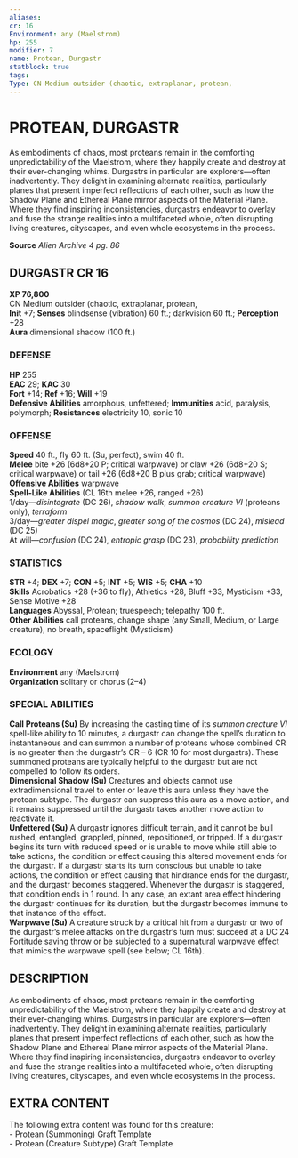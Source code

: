 ```yaml
---
aliases: 
cr: 16
Environment: any (Maelstrom)  
hp: 255
modifier: 7
name: Protean, Durgastr
statblock: true
tags: 
Type: CN Medium outsider (chaotic, extraplanar, protean,  
---
```

# PROTEAN, DURGASTR
As embodiments of chaos, most proteans remain in the comforting unpredictability of the Maelstrom, where they happily create and destroy at their ever-changing whims. Durgastrs in particular are explorers—often inadvertently. They delight in examining alternate realities, particularly planes that present imperfect reflections of each other, such as how the Shadow Plane and Ethereal Plane mirror aspects of the Material Plane. Where they find inspiring inconsistencies, durgastrs endeavor to overlay and fuse the strange realities into a multifaceted whole, often disrupting living creatures, cityscapes, and even whole ecosystems in the process.

**Source** _Alien Archive 4 pg. 86_

## DURGASTR CR 16

**XP 76,800**  
CN Medium outsider (chaotic, extraplanar, protean,  
**Init** +7; **Senses** blindsense (vibration) 60 ft.; darkvision 60 ft.; **Perception** +28  
**Aura** dimensional shadow (100 ft.)

### DEFENSE

**HP** 255  
**EAC** 29; **KAC** 30  
**Fort** +14; **Ref** +16; **Will** +19  
**Defensive Abilities** amorphous, unfettered; **Immunities** acid, paralysis, polymorph; **Resistances** electricity 10, sonic 10  

### OFFENSE

**Speed** 40 ft., fly 60 ft. (Su, perfect), swim 40 ft.  
**Melee** bite +26 (6d8+20 P; critical warpwave) or claw +26 (6d8+20 S; critical warpwave) or tail +26 (6d8+20 B plus grab; critical warpwave)  
**Offensive Abilities** warpwave  
**Spell-Like Abilities** (CL 16th melee +26, ranged +26)  
1/day—_disintegrate_ (DC 26), _shadow walk_, _summon creature VI_ (proteans only), _terraform_  
3/day—_greater dispel magic_, _greater song of the cosmos_ (DC 24), _mislead_ (DC 25)  
At will—_confusion_ (DC 24), _entropic grasp_ (DC 23), _probability prediction_

### STATISTICS

**STR** +4; **DEX** +7; **CON** +5; **INT** +5; **WIS** +5; **CHA** +10  
**Skills** Acrobatics +28 (+36 to fly), Athletics +28, Bluff +33, Mysticism +33, Sense Motive +28  
**Languages** Abyssal, Protean; truespeech; telepathy 100 ft.  
**Other Abilities** call proteans, change shape (any Small, Medium, or Large creature), no breath, spaceflight (Mysticism)

### ECOLOGY

**Environment** any (Maelstrom)  
**Organization** solitary or chorus (2–4)

### SPECIAL ABILITIES

**Call Proteans (Su)** By increasing the casting time of its _summon creature VI_ spell-like ability to 10 minutes, a durgastr can change the spell’s duration to instantaneous and can summon a number of proteans whose combined CR is no greater than the durgastr’s CR – 6 (CR 10 for most durgastrs). These summoned proteans are typically helpful to the durgastr but are not compelled to follow its orders.  
**Dimensional Shadow (Su)** Creatures and objects cannot use extradimensional travel to enter or leave this aura unless they have the protean subtype. The durgastr can suppress this aura as a move action, and it remains suppressed until the durgastr takes another move action to reactivate it.  
**Unfettered (Su)** A durgastr ignores difficult terrain, and it cannot be bull rushed, entangled, grappled, pinned, repositioned, or tripped. If a durgastr begins its turn with reduced speed or is unable to move while still able to take actions, the condition or effect causing this altered movement ends for the durgastr. If a durgastr starts its turn conscious but unable to take actions, the condition or effect causing that hindrance ends for the durgastr, and the durgastr becomes staggered. Whenever the durgastr is staggered, that condition ends in 1 round. In any case, an extant area effect hindering the durgastr continues for its duration, but the durgastr becomes immune to that instance of the effect.  
**Warpwave (Su)** A creature struck by a critical hit from a durgastr or two of the durgastr’s melee attacks on the durgastr’s turn must succeed at a DC 24 Fortitude saving throw or be subjected to a supernatural warpwave effect that mimics the warpwave spell (see below; CL 16th).

## DESCRIPTION

As embodiments of chaos, most proteans remain in the comforting unpredictability of the Maelstrom, where they happily create and destroy at their ever-changing whims. Durgastrs in particular are explorers—often inadvertently. They delight in examining alternate realities, particularly planes that present imperfect reflections of each other, such as how the Shadow Plane and Ethereal Plane mirror aspects of the Material Plane. Where they find inspiring inconsistencies, durgastrs endeavor to overlay and fuse the strange realities into a multifaceted whole, often disrupting living creatures, cityscapes, and even whole ecosystems in the process.

## EXTRA CONTENT

The following extra content was found for this creature:  
\- Protean (Summoning) Graft Template  
\- Protean (Creature Subtype) Graft Template
